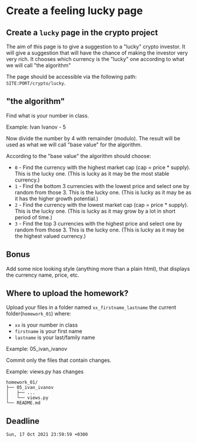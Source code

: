 # Create a feeling lucky page

## Create a `lucky` page in the crypto project

The aim of this page is to give a suggestion to a "lucky" crypto investor. It will give a suggestion that will have the chance of making the investor very very rich. It chooses which currency is the "lucky" one according to what we will call "the algorithm"

The page should be accessible via the following path: `SITE:PORT/crypto/lucky`.

## "the algorithm"

Find what is your number in class. 

Example: Ivan Ivanov - 5

Now divide the number by 4 with remainder (modulo). The result will be used as what we will call "base value" for the algorithm.

According to the "base value" the algorithm should choose:
- `0` - Find the currency with the highest market cap (cap = price * supply). This is the lucky one. (This is lucky as it may be the most stable currency.)
- `1` - Find the bottom 3 currencies with the lowest price and select one by random from those 3. This is the lucky one. (This is lucky as it may be as it has the higher growth potential.)
- `2` - Find the currency with the lowest market cap (cap = price * supply). This is the lucky one. (This is lucky as it may grow by a lot in short period of time.)
- `3` - Find the top 3 currencies with the highest price and select one by random from those 3. This is the lucky one. (This is lucky as it may be the highest valued currency.)

## Bonus

Add some nice looking style (anything more than a plain html), that displays the currency name, price, etc.

## Where to upload the homework?

Upload your files in a folder named `xx_firstname_lastname` the current folder(`homework_01`) where:
- `xx` is your number in class
- `firstname` is your first name
- `lastname` is your last/family name

Example: 05_ivan_ivanov

Commit only the files that contain changes.

Example: views.py has changes

```
homework_01/
├── 05_ivan_ivanov
│   ├── ...
│   └── views.py
└── README.md
```

## Deadline

```
Sun, 17 Oct 2021 23:59:59 +0300
```